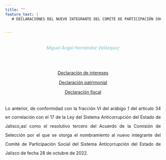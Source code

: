 ```yaml
---
title: ""
feature_text: |
   # DECLARACIONES DEL NUEVO INTEGRANTE DEL COMITÉ DE PARTICIPACIÓN SOCIAL DEL SISTEMA ANTICORRUPCIÓN DEL ESTADO DE JALISCO


---  
```


<div class="row">
<div class="column">
<div style="text-align: center">
<h6 style="color: #75bec4;">Miguel Ángel Hernández Velázquez</h6></div><p></p>
<br>

<p style="text-align: center" class="svg_text_link3"><a href="/declaraciones/Declaracion_de_Intereses_2022.pdf">Declaración de intereses</a></p>
<p style="text-align: center" class="svg_text_link3"><a href="/declaraciones/Declaracion_Patrimonial_2022.pdf">Declaración patrimonial</a></p>
<p style="text-align: center" class="svg_text_link3"><a href="/declaraciones/Declaracion_Fiscal_2022.pdf">Declaración fiscal</a></p>
<br>
<div style="text-align:justify; line-height: 1.8rem"><span>Lo anterior, de conformidad con la fracción VI del arábigo 1 del artículo 34 en correlación con el 17 de la Ley del Sistema Anticorrupción del Estado de Jalisco,así como el resolutivo tercero del Acuerdo de la Comisión de Selección por el que se otorga el nombramiento al nuevo integrante del Comité de Participación Social del Sistema Anticorrupción del Estado de Jalisco de fecha 28 de octubre de 2022. 
</span></div>
</div>
</div>


<p></p>
<p></p>
<p></p>
